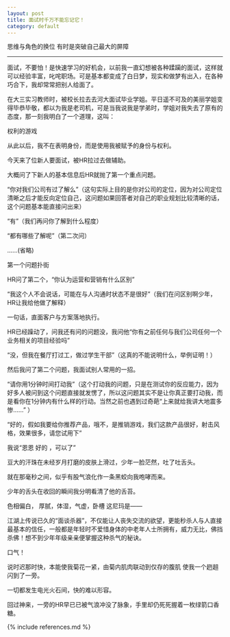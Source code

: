 ```yaml
---
layout: post
title: 面试时千万不能忘记它！
category: default
---
```


思维与角色的换位 有时是突破自己最大的屏障 

------------------------------------------------------------


面试，不要怕！是快速学习的好机会，以前我一直幻想被各种蹂躏的面试，这样就可以经验丰富，叱咤职场。可是基本都变成了白日梦，现实和做梦有出入，在各种巧合下，我却常常把别人给面了。


在大三实习教师时，被校长拉去去河大面试毕业学姐。平日遥不可及的美丽学姐变得毕恭毕敬，都以为我是老司机，可是当我说我是学弟时，学姐对我失去了原有的态度，那一刻我明白了一个道理，这叫：


权利的游戏


从此以后，我不在表明身份，而是使用我被赋予的身份与权利。



今天来了位新人要面试，被HR拉过去做辅助。


大概问了下新人的基本信息后HR就抛了第一个重点问题。


“你对我们公司有过了解么”（这句实际上目的是你对公司的定位，因为对公司定位清晰之后才能反向定位自己，这问题如果回答者对自己的职业规划比较清晰的话，这个问题基本能直接问出来）


“有”（我们再问你了解到什么程度）


“都有哪些了解呢”（第二次问）


......(省略)


第一个问题扑街


HR问了第二个，“你认为运营和营销有什么区别”


“我这个人不会说话，可能在与人沟通时状态不是很好”（我们在问区别啊少年，HR让我给他做了解释）


一句话，直面客户与方案落地执行。


HR已经躁动了，问我还有问的问题没，我问他“你有之前任何与我们公司任何一个业务相关的项目经验吗”


“没，但我在餐厅打过工，做过学生干部”（这真的不能说明什么，举例证明！）


然后我问了第二个问题，我面试别人常用的一招。


“请你用1分钟时间打动我”（这个打动我的问题，只是在测试你的反应能力，因为好多人被问到这个问题直接就发愣了，所以这问题其实不是让你真正要打动我，而是看你在1分钟内有什么样的行动。当然之前也遇到过奇葩“上来就给我讲大地震多惨......” ）


“好的，假如我要给你推荐产品，哦不，是推销游戏，我们这款产品很好，射击风格，效果很多，请您试用下”


我说“恩恩 好的 ，可以了”


豆大的汗珠在未经岁月打磨的皮肤上滑过，少年一脸茫然，吐了吐舌头。


就在那毫秒之间，似乎有股气浪化作一条黑蛟向我咆哮而来。


少年的舌头在收回的瞬间我分明看清了他的舌苔。


色相偏白， 厚腻，体湿，气虚，卧槽 这尼玛是——


江湖上传说已久的“面谈杀器”，不仅能让人丧失交流的欲望，更能秒杀人与人直接最基本的信任，一般都是年轻时不爱惜身体的中老年人士所拥有，威力无比，佛挡杀佛！想不到少年年级亲亲便掌握这种杀气的秘诀。


口气！


说时迟那时快，本能使我菊花一紧，由菊内肌肉联动到仅存的腹肌 使我一个趔趄闪到了一旁。


一切都发生电光火石间，快的难以形容。


回过神来，一旁的HR早已已被气浪冲没了脉象，手里却仍死死握着一枚绿箭口香糖。


{% include references.md %}
